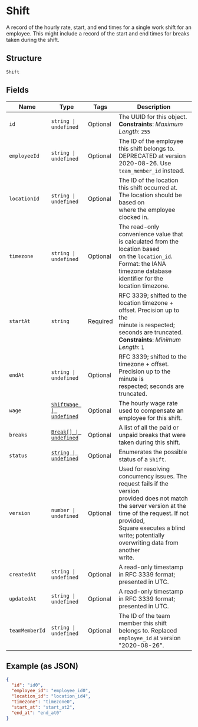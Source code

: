 
# Shift

A record of the hourly rate, start, and end times for a single work shift
for an employee. This might include a record of the start and end times for breaks
taken during the shift.

## Structure

`Shift`

## Fields

| Name | Type | Tags | Description |
|  --- | --- | --- | --- |
| `id` | `string \| undefined` | Optional | The UUID for this object.<br>**Constraints**: *Maximum Length*: `255` |
| `employeeId` | `string \| undefined` | Optional | The ID of the employee this shift belongs to. DEPRECATED at version 2020-08-26. Use `team_member_id` instead. |
| `locationId` | `string \| undefined` | Optional | The ID of the location this shift occurred at. The location should be based on<br>where the employee clocked in. |
| `timezone` | `string \| undefined` | Optional | The read-only convenience value that is calculated from the location based<br>on the `location_id`. Format: the IANA timezone database identifier for the<br>location timezone. |
| `startAt` | `string` | Required | RFC 3339; shifted to the location timezone + offset. Precision up to the<br>minute is respected; seconds are truncated.<br>**Constraints**: *Minimum Length*: `1` |
| `endAt` | `string \| undefined` | Optional | RFC 3339; shifted to the timezone + offset. Precision up to the minute is<br>respected; seconds are truncated. |
| `wage` | [`ShiftWage \| undefined`](/doc/models/shift-wage.md) | Optional | The hourly wage rate used to compensate an employee for this shift. |
| `breaks` | [`Break[] \| undefined`](/doc/models/break.md) | Optional | A list of all the paid or unpaid breaks that were taken during this shift. |
| `status` | [`string \| undefined`](/doc/models/shift-status.md) | Optional | Enumerates the possible status of a `Shift`. |
| `version` | `number \| undefined` | Optional | Used for resolving concurrency issues. The request fails if the version<br>provided does not match the server version at the time of the request. If not provided,<br>Square executes a blind write; potentially overwriting data from another<br>write. |
| `createdAt` | `string \| undefined` | Optional | A read-only timestamp in RFC 3339 format; presented in UTC. |
| `updatedAt` | `string \| undefined` | Optional | A read-only timestamp in RFC 3339 format; presented in UTC. |
| `teamMemberId` | `string \| undefined` | Optional | The ID of the team member this shift belongs to. Replaced `employee_id` at version "2020-08-26". |

## Example (as JSON)

```json
{
  "id": "id0",
  "employee_id": "employee_id0",
  "location_id": "location_id4",
  "timezone": "timezone0",
  "start_at": "start_at2",
  "end_at": "end_at0"
}
```

